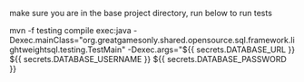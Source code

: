 
make sure you are in the base project directory, run below to run tests

mvn -f testing compile exec:java -Dexec.mainClass="org.greatgamesonly.shared.opensource.sql.framework.lightweightsql.testing.TestMain" -Dexec.args="${{ secrets.DATABASE_URL }} ${{ secrets.DATABASE_USERNAME }} ${{ secrets.DATABASE_PASSWORD }}
